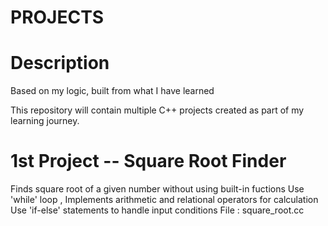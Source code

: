 # PROJECTS

# Description
Based on my logic, built from what I have learned 

This repository will contain multiple C++ projects created as part of my learning journey.

# 1st Project -- Square Root Finder
Finds square root of a given number without using built-in fuctions
Use 'while' loop , Implements arithmetic and relational operators for calculation 
Use 'if-else' statements to handle input conditions
File : square_root.cc
